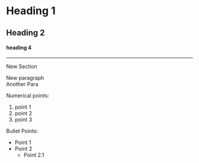 # Heading 1
## Heading 2
#### heading 4
---
New Section

New paragraph<br>
Another Para

Numerical points:
1. point 1
2. point 2
3. point 3

Bullet Points:
* Point 1
* Point 2
  * Point 2.1

